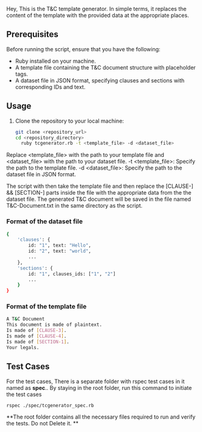 Hey, 
This is the T&C template generator. In simple terms, it replaces the content of the template with the provided data at the appropriate places. 

## Prerequisites

Before running the script, ensure that you have the following:

- Ruby installed on your machine.
- A template file containing the T&C document structure with placeholder tags.
- A dataset file in JSON format, specifying clauses and sections with corresponding IDs and text.

## Usage
1. Clone the repository to your local machine:
   ```bash
   git clone <repository_url>
   cd <repository_directory>
	 ruby tcgenerator.rb -t <template_file> -d <dataset_file>
   ```

Replace <template_file> with the path to your template file and <dataset_file> with the path to your dataset file.
-t <template_file>: Specify the path to the template file.
-d <dataset_file>: Specify the path to the dataset file in JSON format.

The script with then take the template file and then replace the [CLAUSE-] && [SECTION-] parts inside the file with the appropriate data from the the dataset file. 
The generated T&C document will be saved in the file named T&C-Document.txt in the same directory as the script.


### Format of the dataset file

```bash
{
	'clauses': {
		id: "1", text: "Hello",
		id: "2", text: "world",
		...
	},
	'sections': {
		id: "1", clauses_ids: ["1", "2"]
		...
	}
}
```


### Format of the template file
```bash
A T&C Document
This document is made of plaintext.
Is made of [CLAUSE-3].
Is made of [CLAUSE-4].
Is made of [SECTION-1].
Your legals.
```

## Test Cases

For the test cases, There is a separate folder with rspec test cases in it named as **spec**.. By staying in the root folder, run this command to initiate the test cases

```bash
rspec ./spec/tcgenerator_spec.rb
```

**The root folder contains all the necessary files required to run and verify the tests. Do not Delete it. **	